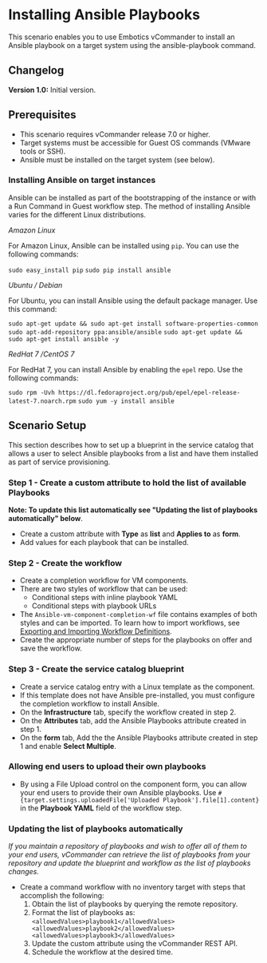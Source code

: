 # Installing Ansible Playbooks

This scenario enables you to use Embotics vCommander to install an Ansible playbook on a target system using the ansible-playbook command.

## Changelog

**Version 1.0:** Initial version.

## Prerequisites

* This scenario requires vCommander release 7.0 or higher.
* Target systems must be accessible for Guest OS commands (VMware tools or SSH).
* Ansible must be installed on the target system (see below).

### Installing Ansible on target instances
Ansible can be installed as part of the bootstrapping of the instance or with a Run Command in Guest workflow step. The method of installing Ansible varies for the different Linux distributions.

_Amazon Linux_

For Amazon Linux, Ansible can be installed using `pip`. You can use the following commands:

`sudo easy_install pip`
`sudo pip install ansible`

_Ubuntu / Debian_

For Ubuntu, you can install Ansible using the default package manager. Use this command:

`sudo apt-get update && sudo apt-get install software-properties-common`
`sudo apt-add-repository ppa:ansible/ansible`
`sudo apt-get update && sudo apt-get install ansible -y`

_RedHat 7 /CentOS 7_

For RedHat 7, you can install Ansible by enabling the `epel` repo. Use the following commands:

`sudo rpm -Uvh https://dl.fedoraproject.org/pub/epel/epel-release-latest-7.noarch.rpm`
`sudo yum -y install ansible`


## Scenario Setup

This section describes how to set up a blueprint in the service catalog that allows a user to select Ansible playbooks from a list and have them installed as part of service provisioning.

### Step 1 - Create a custom attribute to hold the list of available Playbooks
**Note: To update this list automatically see "Updating the list of playbooks automatically" below**.

* Create a custom attribute with **Type** as **list** and **Applies to** as **form**.
* Add values for each playbook that can be installed. 

### Step 2 - Create the workflow
* Create a completion workflow for VM components.
* There are two styles of workflow that can be used:
  * Conditional steps with inline playbook YAML
  * Conditional steps with playbook URLs
* The `Ansible-vm-component-completion-wf` file contains examples of both styles and can be imported. To learn how to import workflows, see [Exporting and Importing Workflow Definitions](http://docs.embotics.com/vCommander/exporting-and-importing-workflows.htm).
* Create the appropriate number of steps for the playbooks on offer and save the workflow.

### Step 3 - Create the service catalog blueprint

 * Create a service catalog entry with a Linux template as the component.
 * If this template does not have Ansible pre-installed, you must configure the completion workflow to install Ansible.
* On the **Infrastructure** tab, specify the workflow created in step 2.
* On the **Attributes** tab, add the Ansible Playbooks attribute created in step 1.
* On the **form** tab, Add the the Ansible Playbooks attribute created in step 1 and enable **Select Multiple**.

### Allowing end users to upload their own playbooks
* By using a File Upload control on the component form, you can allow your end users to provide their own Ansible playbooks. Use `#{target.settings.uploadedFile['Uploaded Playbook'].file[1].content}` in the **Playbook YAML** field of the workflow step.

### Updating the list of playbooks automatically

*If you maintain a repository of playbooks and wish to offer all of them to your end users, vCommander can retrieve the list of playbooks from your repository and update the blueprint and workflow as the list of playbooks changes.*

* Create a command workflow with no inventory target with steps that accomplish the following:
  1. Obtain the list of playbooks by querying the remote repository.
  1. Format the list of playbooks as:
  `<allowedValues>playbook1</allowedValues><allowedValues>playbook2</allowedValues><allowedValues>playbook3</allowedValues>`
  1. Update the custom attribute using the vCommander REST API.
  1. Schedule the workflow at the desired time.
